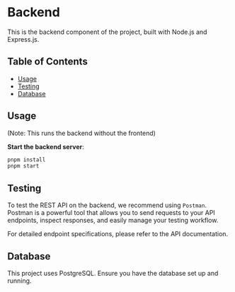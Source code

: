 # Backend

This is the backend component of the project, built with Node.js and Express.js.

## Table of Contents

* [Usage](#usage)
* [Testing](#testing)
* [Database](#database)

## Usage

(Note: This runs the backend without the frontend)

**Start the backend server**:

```sh
pnpm install
pnpm start
```

## Testing

To test the REST API on the backend, we recommend using `Postman`. Postman is a powerful tool that allows you to send requests to your API endpoints, inspect responses, and easily manage your testing workflow.

For detailed endpoint specifications, please refer to the API documentation.

## Database

This project uses PostgreSQL. Ensure you have the database set up and running.
